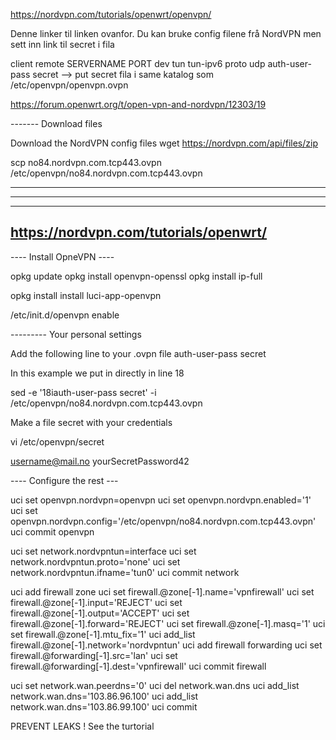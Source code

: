 https://nordvpn.com/tutorials/openwrt/openvpn/

Denne linker til linken ovanfor. Du kan bruke config filene frå NordVPN men sett inn link til secret i fila

client
remote SERVERNAME PORT
dev tun 
tun-ipv6
proto udp
auth-user-pass secret   --> put secret fila i same katalog som /etc/openvpn/openvpn.ovpn

https://forum.openwrt.org/t/open-vpn-and-nordvpn/12303/19

-------  Download files

Download the NordVPN config files
wget https://nordvpn.com/api/files/zip

scp no84.nordvpn.com.tcp443.ovpn /etc/openvpn/no84.nordvpn.com.tcp443.ovpn

----
----
----



https://nordvpn.com/tutorials/openwrt/
------------------------------------------

---- Install OpneVPN ----

opkg update
opkg install openvpn-openssl
opkg install ip-full

opkg install install luci-app-openvpn

/etc/init.d/openvpn enable

--------- Your personal settings

Add the following line to your .ovpn file
auth-user-pass secret

In this example we put in directly in line 18
 
sed -e '18iauth-user-pass secret' -i /etc/openvpn/no84.nordvpn.com.tcp443.ovpn

Make a file secret with your credentials 

vi /etc/openvpn/secret

  username@mail.no
  yourSecretPassword42
  



---- Configure the rest ---


uci set openvpn.nordvpn=openvpn
uci set openvpn.nordvpn.enabled='1'
uci set openvpn.nordvpn.config='/etc/openvpn/no84.nordvpn.com.tcp443.ovpn'
uci commit openvpn

uci set network.nordvpntun=interface
uci set network.nordvpntun.proto='none'
uci set network.nordvpntun.ifname='tun0'
uci commit network

uci add firewall zone
uci set firewall.@zone[-1].name='vpnfirewall'
uci set firewall.@zone[-1].input='REJECT'
uci set firewall.@zone[-1].output='ACCEPT'
uci set firewall.@zone[-1].forward='REJECT'
uci set firewall.@zone[-1].masq='1'
uci set firewall.@zone[-1].mtu_fix='1'
uci add_list firewall.@zone[-1].network='nordvpntun'
uci add firewall forwarding
uci set firewall.@forwarding[-1].src='lan'
uci set firewall.@forwarding[-1].dest='vpnfirewall'
uci commit firewall

uci set network.wan.peerdns='0'
uci del network.wan.dns
uci add_list network.wan.dns='103.86.96.100'
uci add_list network.wan.dns='103.86.99.100'
uci commit

PREVENT LEAKS ! See the turtorial
